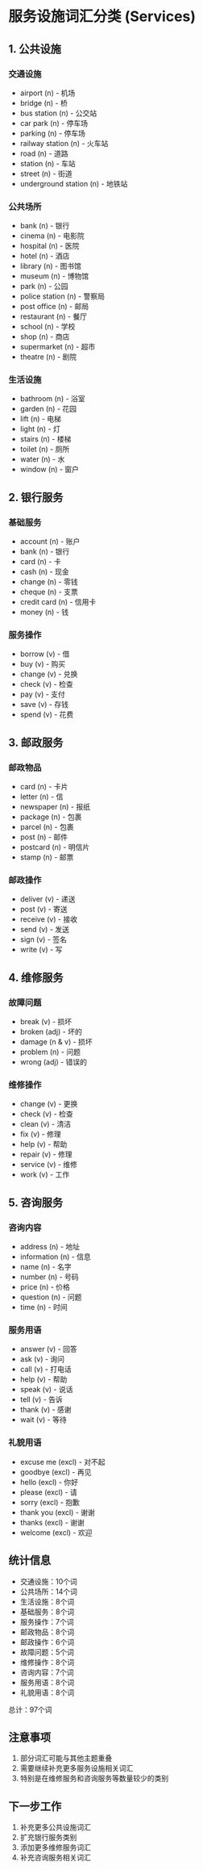 # 服务设施词汇分类 (Services)

## 1. 公共设施
### 交通设施
- airport (n) - 机场
- bridge (n) - 桥
- bus station (n) - 公交站
- car park (n) - 停车场
- parking (n) - 停车场
- railway station (n) - 火车站
- road (n) - 道路
- station (n) - 车站
- street (n) - 街道
- underground station (n) - 地铁站

### 公共场所
- bank (n) - 银行
- cinema (n) - 电影院
- hospital (n) - 医院
- hotel (n) - 酒店
- library (n) - 图书馆
- museum (n) - 博物馆
- park (n) - 公园
- police station (n) - 警察局
- post office (n) - 邮局
- restaurant (n) - 餐厅
- school (n) - 学校
- shop (n) - 商店
- supermarket (n) - 超市
- theatre (n) - 剧院

### 生活设施
- bathroom (n) - 浴室
- garden (n) - 花园
- lift (n) - 电梯
- light (n) - 灯
- stairs (n) - 楼梯
- toilet (n) - 厕所
- water (n) - 水
- window (n) - 窗户

## 2. 银行服务
### 基础服务
- account (n) - 账户
- bank (n) - 银行
- card (n) - 卡
- cash (n) - 现金
- change (n) - 零钱
- cheque (n) - 支票
- credit card (n) - 信用卡
- money (n) - 钱

### 服务操作
- borrow (v) - 借
- buy (v) - 购买
- change (v) - 兑换
- check (v) - 检查
- pay (v) - 支付
- save (v) - 存钱
- spend (v) - 花费

## 3. 邮政服务
### 邮政物品
- card (n) - 卡片
- letter (n) - 信
- newspaper (n) - 报纸
- package (n) - 包裹
- parcel (n) - 包裹
- post (n) - 邮件
- postcard (n) - 明信片
- stamp (n) - 邮票

### 邮政操作
- deliver (v) - 递送
- post (v) - 寄送
- receive (v) - 接收
- send (v) - 发送
- sign (v) - 签名
- write (v) - 写

## 4. 维修服务
### 故障问题
- break (v) - 损坏
- broken (adj) - 坏的
- damage (n & v) - 损坏
- problem (n) - 问题
- wrong (adj) - 错误的

### 维修操作
- change (v) - 更换
- check (v) - 检查
- clean (v) - 清洁
- fix (v) - 修理
- help (v) - 帮助
- repair (v) - 修理
- service (v) - 维修
- work (v) - 工作

## 5. 咨询服务
### 咨询内容
- address (n) - 地址
- information (n) - 信息
- name (n) - 名字
- number (n) - 号码
- price (n) - 价格
- question (n) - 问题
- time (n) - 时间

### 服务用语
- answer (v) - 回答
- ask (v) - 询问
- call (v) - 打电话
- help (v) - 帮助
- speak (v) - 说话
- tell (v) - 告诉
- thank (v) - 感谢
- wait (v) - 等待

### 礼貌用语
- excuse me (excl) - 对不起
- goodbye (excl) - 再见
- hello (excl) - 你好
- please (excl) - 请
- sorry (excl) - 抱歉
- thank you (excl) - 谢谢
- thanks (excl) - 谢谢
- welcome (excl) - 欢迎

## 统计信息
- 交通设施：10个词
- 公共场所：14个词
- 生活设施：8个词
- 基础服务：8个词
- 服务操作：7个词
- 邮政物品：8个词
- 邮政操作：6个词
- 故障问题：5个词
- 维修操作：8个词
- 咨询内容：7个词
- 服务用语：8个词
- 礼貌用语：8个词

总计：97个词

## 注意事项
1. 部分词汇可能与其他主题重叠
2. 需要继续补充更多服务设施相关词汇
3. 特别是在维修服务和咨询服务等数量较少的类别

## 下一步工作
1. 补充更多公共设施词汇
2. 扩充银行服务类别
3. 添加更多维修服务词汇
4. 补充咨询服务相关词汇 